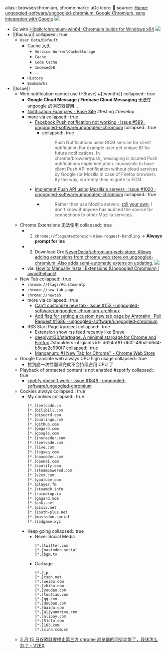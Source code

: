 alias:: browser/chromium, chrome
mark:: uGc
icon:: 
source:: [Home](https://www.chromium.org/chromium-projects/); [ungoogled-software/ungoogled-chromium: Google Chromium, sans integration with Google](https://github.com/ungoogled-software/ungoogled-chromium) ![](https://img.shields.io/github/stars/ungoogled-software/ungoogled-chromium)
  - Gc with [Hibbiki/chromium-win64: Chromium builds for Windows x64](https://github.com/Hibbiki/chromium-win64) ![](https://img.shields.io/github/stars/Hibbiki/chromium-win64)
- [[Backup]]
  collapsed:: true
  - `User Data/Default`
    - Cache 大头
      - `Service Worker\CacheStorage`
      - `Cache`
      - `Code Cache`
      - `IndexedDB`
      - ...
    - `History`
    - `Bookmarks`
- [[Issue]]
  - Web notification cannot use (+Brave) #[[wontfix]]
    collapsed:: true
    - **Google Cloud Message / Firebase Cloud Messaging** 无法在 ungoogle 的浏览器使用...
    - [Notification Examples - Base Site](https://web-push-book.gauntface.com/demos/notification-examples/) #testing #develop
    - more via
      collapsed:: true
      - [Facebook Push notification not working · Issue #589 · ungoogled-software/ungoogled-chromium](https://github.com/ungoogled-software/ungoogled-chromium/issues/589)
        collapsed:: true
        - collapsed:: true
          > Push Notifications used GCM service for client notification.For example user get unique ID for future notifications. In chrome/browser/push_messaging is located Push notifications implementation. Impossible to have client Push API notification without cloud services by Google (or Mozilla in case of Firefox browser).
          By the way, currently they migrate to FCM.
      - [Implement Push API using Mozilla's servers · Issue #1020 · ungoogled-software/ungoogled-chromium](https://github.com/ungoogled-software/ungoogled-chromium/issues/1020)
        collapsed:: true
        - > Rather than use Mozilla servers, [roll your own](https://github.com/mozilla-services/autopush). I don't know if anyone has audited the source for connections to other Mozilla services.
  - Chrome Extensions 无法使用
    collapsed:: true
    - 1. `chrome://flags/#extension-mime-request-handling` -> **Always prompt for ins**
    - 2. Download Crx [NeverDecaf/chromium-web-store: Allows adding extensions from chrome web store on ungoogled-chromium. Also adds semi-automatic extension updating.](https://github.com/NeverDecaf/chromium-web-store) ![](https://img.shields.io/github/stars/NeverDecaf/chromium-web-store)
    - via: [How to Manually Install Extensions (Ungoogled Chromium) | avoidthehack!](https://avoidthehack.com/manually-install-extensions-ungoogled-chromium)
  - New Tab
    collapsed:: true
    - `chrome://flags/#custom-ntp`
    - `chrome://new-tab-page`
    - `chrome://newtab`
    - more via
      collapsed:: true
      - [Can't customize new tab · Issue #153 · ungoogled-software/ungoogled-chromium-archlinux](https://github.com/ungoogled-software/ungoogled-chromium-archlinux/issues/153)
      - [Add flag for setting a custom new tab page by Ahrotahn · Pull Request #1686 · ungoogled-software/ungoogled-chromium](https://github.com/ungoogled-software/ungoogled-chromium/pull/1686)
    - RSS Start Page #project
      collapsed:: true
      - Extension show rss feed recently like Brave
      - [deepjyoti30/startpage: A minimal starpage for Chrome and Firefox](https://github.com/deepjyoti30/startpage) #shoulders-of-giants
        id:: d624bf81-db0f-49bd-b6d4-b5cac2c990f7
        collapsed:: true
      - [Manganum: #1 New Tab for Chrome™ - Chrome Web Store](https://chrome.google.com/webstore/detail/manganum-1-new-tab-for-ch/jbfeongihppeenfnaofmdeikahaefljd?hl=en-US)
  - Google translate web always CPU high usage
    collapsed:: true
    - 拉到底一次性翻译完就不会持续占用 CPU 了
  - Playback of protected content is not enabled #spotify
    collapsed:: true
    - [spotify doesn't work · Issue #1849 · ungoogled-software/ungoogled-chromium](https://github.com/ungoogled-software/ungoogled-chromium/issues/1849)
  - Cookies always
    collapsed:: true
    - My cookies
      collapsed:: true
      ```html
      [*.]leetcode.cn
      [*.]bilibili.com
      [*.]discord.com
      [*.]duolingo.com
      [*.]github.com
      [*.]gmgard.com
      [*.]google.com
      [*.]inoreader.com
      [*.]leetcode.com
      [*.]live.com
      [*.]logseq.com
      [*.]nowcoder.com
      [*.]openai.com
      [*.]spotify.com
      [*.]steampowered.com
      [*.]v2ex.com
      [*.]youtube.com
      [*.]player.fm
      [*.]steamdb.info
      [*.]raindrop.io
      [*.]gmgard.moe
      [*.]anki.net
      [*.]pixiv.net
      [*.]south-plus.net
      [*.]mastodon.social
      [*.]zodgame.xyz
      ```
    - Keep going
      collapsed:: true
      - Never Social Media
        ```
        [*.]twitter.com
        [*.]mastodon.social
        [*.]bgm.tv
        ```
      - Garbage
        ```
        [*.]jp
        [*.]csdn.net
        [*.]weibo.com
        [*.]zhihu.com
        [*.]youdao.com
        [*.]toutiao.com
        [*.]qq.com
        [*.]douban.com
        [*.]baidu.com
        [*.]aliyundrive.com
        [*.]alipay.com
        [*.]51cto.com
        [*.]163.com
        [*.]sina.com.cn
        ```
  - [3 月 15 日谷歌就要停止第三方 chrome 浏览器的同步功能了，我该怎么办？ - V2EX](https://www.v2ex.com/t/761099)
